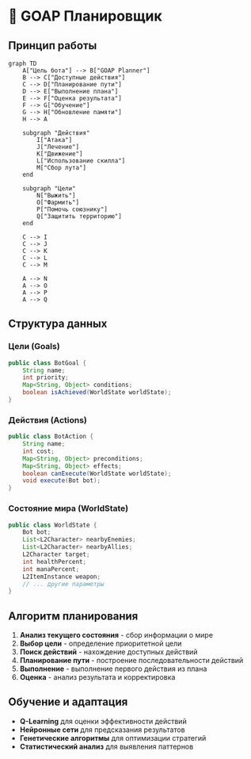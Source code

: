 # 🧠 GOAP Планировщик

## Принцип работы

```mermaid
graph TD
    A["Цель бота"] --> B["GOAP Planner"]
    B --> C["Доступные действия"]
    C --> D["Планирование пути"]
    D --> E["Выполнение плана"]
    E --> F["Оценка результата"]
    F --> G["Обучение"]
    G --> H["Обновление памяти"]
    H --> A
    
    subgraph "Действия"
        I["Атака"]
        J["Лечение"]
        K["Движение"]
        L["Использование скилла"]
        M["Сбор лута"]
    end
    
    subgraph "Цели"
        N["Выжить"]
        O["Фармить"]
        P["Помочь союзнику"]
        Q["Защитить территорию"]
    end
    
    C --> I
    C --> J
    C --> K
    C --> L
    C --> M
    
    A --> N
    A --> O
    A --> P
    A --> Q
```

## Структура данных

### Цели (Goals)
```java
public class BotGoal {
    String name;
    int priority;
    Map<String, Object> conditions;
    boolean isAchieved(WorldState worldState);
}
```

### Действия (Actions)
```java
public class BotAction {
    String name;
    int cost;
    Map<String, Object> preconditions;
    Map<String, Object> effects;
    boolean canExecute(WorldState worldState);
    void execute(Bot bot);
}
```

### Состояние мира (WorldState)
```java
public class WorldState {
    Bot bot;
    List<L2Character> nearbyEnemies;
    List<L2Character> nearbyAllies;
    L2Character target;
    int healthPercent;
    int manaPercent;
    L2ItemInstance weapon;
    // ... другие параметры
}
```

## Алгоритм планирования

1. **Анализ текущего состояния** - сбор информации о мире
2. **Выбор цели** - определение приоритетной цели
3. **Поиск действий** - нахождение доступных действий
4. **Планирование пути** - построение последовательности действий
5. **Выполнение** - выполнение первого действия из плана
6. **Оценка** - анализ результата и корректировка

## Обучение и адаптация

- **Q-Learning** для оценки эффективности действий
- **Нейронные сети** для предсказания результатов
- **Генетические алгоритмы** для оптимизации стратегий
- **Статистический анализ** для выявления паттернов
